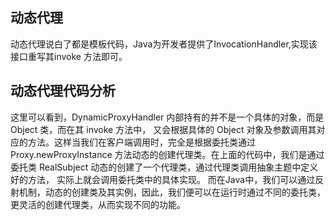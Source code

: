 ## 动态代理
动态代理说白了都是模板代码，Java为开发者提供了InvocationHandler,实现该接口重写其invoke 方法即可。
## 动态代理代码分析
这里可以看到，DynamicProxyHandler 内部持有的并不是一个具体的对象，而是 Object 类，而在其 invoke 方法中，
又会根据具体的 Object 对象及参数调用其对应的方法。这样当我们在客户端调用时，完全是根据委托类通过 Proxy.newProxyInstance 
方法动态的创建代理类。在上面的代码中，我们是通过委托类 RealSubject 动态的创建了一个代理类，通过代理类调用抽象主题中定义好的方法，
实际上就会调用委托类中的具体实现。
而在Java中，我们可以通过反射机制，动态的创建类及其实例，因此，我们便可以在运行时通过不同的委托类，
更灵活的创建代理类，从而实现不同的功能。
